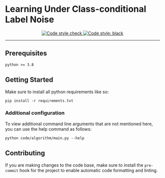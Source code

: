 # Learning Under Class-conditional Label Noise

<p align="center">
  <a href="https://github.com/alexmirrington/comp-5328-assignment-two/actions?query=workflow%3Astyle">
    <img
      src="https://github.com/alexmirrington/comp-5328-assignment-two/workflows/style/badge.svg"
      alt="Code style check"
    />
  </a>
  <a href="https://github.com/psf/black">
    <img
      src="https://img.shields.io/badge/code%20style-black-000000.svg"
      alt="Code style: black"
    />
  </a>
</p>

----------------------

## Prerequisites

```Text
python >= 3.8
```

## Getting Started

Make sure to install all python requirements like so:

`pip install -r requirements.txt`

### Additional configuration

To view additional command line arguments that are not mentioned here, you can use the help command as follows:

`python code/algorithm/main.py --help`

## Contributing

If you are making changes to the code base, make sure to install the `pre-commit` hook for the project to enable automatic code formatting and linting.
